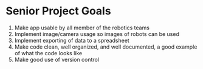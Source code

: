 # Senior Project Goals

1. Make app usable by all member of the robotics teams
2. Implement image/camera usage so images of robots can be used
3. Implement exporting of data to a spreadsheet
4. Make code clean, well organized, and well documented, a good example of what the code looks like
5. Make good use of version control 

